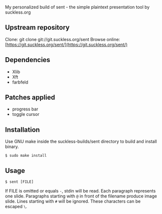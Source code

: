 My personalized build of sent - the simple plaintext presentation tool by suckless.org

## Upstream repository
Clone: git clone git://git.suckless.org/sent
Browse online: [https://git.suckless.org/sent/](https://git.suckless.org/sent/)

## Dependencies
- Xlib
- Xft
- farbfeld

## Patches applied
- progress bar
- toggle cursor

## Installation
Use GNU make inside the suckless-builds/sent directory to build and install binary.
```
$ sudo make install
```
## Usage
```
$ sent [FILE]
```
If FILE is omitted or equals `-`, stdin will be read. Each paragraph represents one slide.
Paragraphs starting with `@` in front of the filename produce image slide.
Lines starting with `#` will be ignored. These characters can be escaped `\`.
